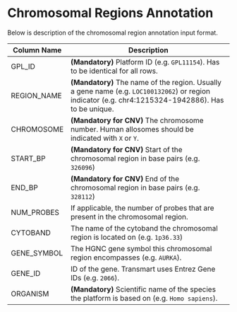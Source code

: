 # Chromosomal Regions Annotation

Below is description of the chromosomal region annotation input format.

| Column Name | Description |
---------|-------------------
| GPL_ID | **(Mandatory)** Platform ID (e.g. `GPL11154`). Has to be identical for all rows. |
| REGION_NAME | **(Mandatory)** The name of the region. Usually a gene name (e.g. `LOC100132062`) or region indicator (e.g. chr4:1215324-1942886). Has to be unique. |
| CHROMOSOME | **(Mandatory for CNV)** The chromosome number. Human allosomes should be indicated with `X` or `Y`. |
| START_BP | **(Mandatory for CNV)** Start of the chromosomal region in base pairs (e.g. `326096`) |
| END_BP | **(Mandatory for CNV)** End of the chromosomal region in base pairs (e.g. `328112`) |
| NUM_PROBES | If applicable, the number of probes that are present in the chromosomal region.  |
| CYTOBAND | The name of the cytoband the chromosomal region is located on (e.g. `1p36.33`) |
| GENE_SYMBOL | The HGNC gene symbol this chromosomal region encompasses (e.g. `AURKA`). |
| GENE_ID | ID of the gene. Transmart uses Entrez Gene IDs (e.g. `2066`). |
| ORGANISM | **(Mandatory)** Scientific name of the species the platform is based on (e.g. `Homo sapiens`). |
